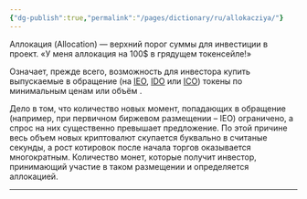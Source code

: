 ```yaml
---
{"dg-publish":true,"permalink":"/pages/dictionary/ru/allokacziya/"}
---
```



Аллокация (Allocation) — верхний порог суммы для инвестиции в проект.
«У меня аллокация на 100$ в грядущем токенсейле!»

Означает, прежде всего, возможность для инвестора купить выпускаемые в обращение (на [IEO](https://hackmd.io/tsolq2b8S_2m7BJYlMHJzQ), [IDO](https://hackmd.io/U9PM7AVCQzyIqa4jfCbKzQ) или [ICO](https://hackmd.io/wY8fl9mgTB2Af84GyVIfzQ)) токены по минимальным ценам или объём .

Дело в том, что количество новых момент, попадающих в обращение (например, при первичном биржевом размещении – IEO) ограничено, а спрос на них существенно превышает предложение. По этой причине весь объем новых криптовалют скупается буквально в считаные секунды, а рост котировок после начала торгов оказывается многократным. Количество монет, которые получит инвестор, принимающий участие в таком размещении и определяется аллокацией.

---
